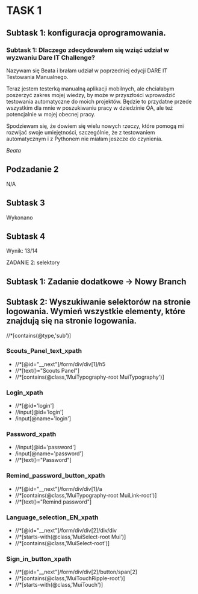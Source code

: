 # TASK 1
## Subtask 1: konfiguracja oprogramowania.
### Subtask 1: Dlaczego zdecydowałem się wziąć udział w wyzwaniu Dare IT Challenge?

Nazywam się Beata i brałam udział w poprzedniej edycji DARE IT Testowania Manualnego.

Teraz jestem testerką manualną aplikacji mobilnych, ale chciałabym poszerzyć zakres mojej wiedzy, by może w przyszłości wprowadzić testowania automatyczne do moich projektów. Będzie to przydatne przede wszystkim dla mnie w poszukiwaniu pracy w dziedzinie QA, ale też potencjalnie w mojej obecnej pracy.

Spodziewam się, że dowiem się wielu nowych rzeczy, które pomogą mi rozwijać swoje umiejętności, szczególnie, że z testowaniem automatycznym i z Pythonem nie miałam jeszcze do czynienia.

*Beata*


## Podzadanie 2
N/A


## Subtask 3
Wykonano

## Subtask 4

Wynik: 13/14


ZADANIE 2: selektory
## Subtask 1: Zadanie dodatkowe -> Nowy Branch
## Subtask 2: Wyszukiwanie selektorów na stronie logowania. Wymień wszystkie elementy, które znajdują się na stronie logowania.

//*[contains(@type,'sub')]

### Scouts_Panel_text_xpath
* //*[@id="__next"]/form/div/div[1]/h5
* //*[text()="Scouts Panel"]
* //*[contains(@class,'MuiTypography-root MuiTypography')]


### Login_xpath
* //*[@id='login']
* //input[@id='login']
* /input[@name='login']


### Password_xpath
* //input[@id='password']
* /input[@name='password']
* //*[text()="Password"]
  

### Remind_password_button_xpath
* //*[@id="__next"]/form/div/div[1]/a
* //*[contains(@class,'MuiTypography-root MuiLink-root')]
* //*[text()="Remind password"]


### Language_selection_EN_xpath
* //*[@id="__next"]/form/div/div[2]/div/div
* //*[starts-with(@class,'MuiSelect-root Mui')]
* //*[contains(@class,'MuiSelect-root')]

  
### Sign_in_button_xpath
* //*[@id="__next"]/form/div/div[2]/button/span[2]
* //*[contains(@class,'MuiTouchRipple-root')]
* //*[starts-with(@class,'MuiTouch')]
